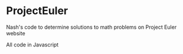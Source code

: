 # ProjectEuler
Nash's code to determine solutions to math problems on Project Euler website

All code in Javascript
